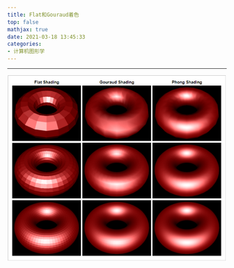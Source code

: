 ```yaml
---
title: Flat和Gouraud着色
top: false
mathjax: true
date: 2021-03-18 13:45:33
categories:
- 计算机图形学
---
```


-----



![](Flat和Gouraud着色/image-20210318233338530.png)